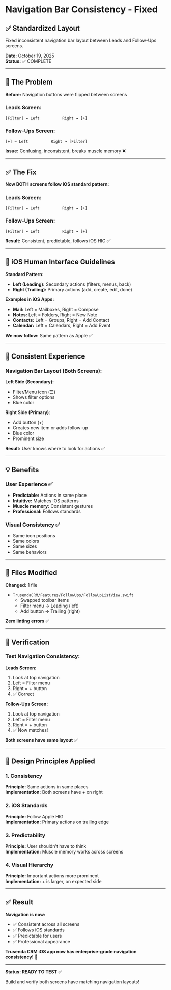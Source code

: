 # Navigation Bar Consistency - Fixed

## ✅ Standardized Layout

Fixed inconsistent navigation bar layout between Leads and Follow-Ups screens.

**Date:** October 19, 2025  
**Status:** ✅ COMPLETE

---

## 🎯 The Problem

**Before:** Navigation buttons were flipped between screens

### Leads Screen:
```
[Filter] ← Left          Right → [+]
```

### Follow-Ups Screen:
```
[+] ← Left          Right → [Filter]
```

**Issue:** Confusing, inconsistent, breaks muscle memory ❌

---

## ✅ The Fix

**Now BOTH screens follow iOS standard pattern:**

### Leads Screen:
```
[Filter] ← Left          Right → [+]
```

### Follow-Ups Screen:
```
[Filter] ← Left          Right → [+]
```

**Result:** Consistent, predictable, follows iOS HIG ✅

---

## 📱 iOS Human Interface Guidelines

**Standard Pattern:**
- **Left (Leading):** Secondary actions (filters, menus, back)
- **Right (Trailing):** Primary actions (add, create, edit, done)

**Examples in iOS Apps:**
- **Mail:** Left = Mailboxes, Right = Compose
- **Notes:** Left = Folders, Right = New Note
- **Contacts:** Left = Groups, Right = Add Contact
- **Calendar:** Left = Calendars, Right = Add Event

**We now follow:** Same pattern as Apple ✅

---

## 🎨 Consistent Experience

### Navigation Bar Layout (Both Screens):

**Left Side (Secondary):**
- Filter/Menu icon (☰)
- Shows filter options
- Blue color

**Right Side (Primary):**
- Add button (+)
- Creates new item or adds follow-up
- Blue color
- Prominent size

**Result:** User knows where to look for actions ✅

---

## 💡 Benefits

### User Experience ✅
- **Predictable:** Actions in same place
- **Intuitive:** Matches iOS patterns
- **Muscle memory:** Consistent gestures
- **Professional:** Follows standards

### Visual Consistency ✅
- Same icon positions
- Same colors
- Same sizes
- Same behaviors

---

## 📁 Files Modified

**Changed:** 1 file
- `TrusendaCRM/Features/FollowUps/FollowUpListView.swift`
  - Swapped toolbar items
  - Filter menu → Leading (left)
  - Add button → Trailing (right)

**Zero linting errors** ✅

---

## 🧪 Verification

### Test Navigation Consistency:

**Leads Screen:**
1. Look at top navigation
2. Left = Filter menu
3. Right = + button
4. ✅ Correct

**Follow-Ups Screen:**
1. Look at top navigation
2. Left = Filter menu
3. Right = + button
4. ✅ Now matches!

**Both screens have same layout** ✅

---

## 🎯 Design Principles Applied

### 1. Consistency
**Principle:** Same actions in same places  
**Implementation:** Both screens have + on right

### 2. iOS Standards
**Principle:** Follow Apple HIG  
**Implementation:** Primary actions on trailing edge

### 3. Predictability
**Principle:** User shouldn't have to think  
**Implementation:** Muscle memory works across screens

### 4. Visual Hierarchy
**Principle:** Important actions more prominent  
**Implementation:** + is larger, on expected side

---

## ✅ Result

**Navigation is now:**
- ✅ Consistent across all screens
- ✅ Follows iOS standards
- ✅ Predictable for users
- ✅ Professional appearance

**Trusenda CRM iOS app now has enterprise-grade navigation consistency!** 🎉

---

**Status: READY TO TEST** ✅

Build and verify both screens have matching navigation layouts!

